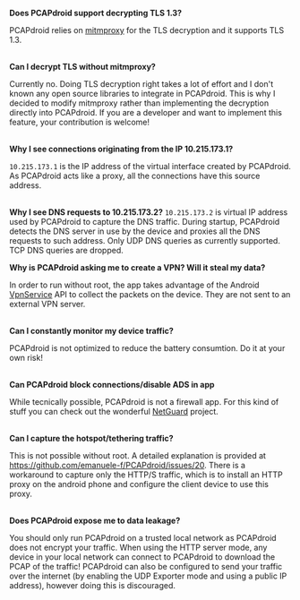 **Does PCAPdroid support decrypting TLS 1.3?**

PCAPdroid relies on [mitmproxy](https://mitmproxy.org/) for the TLS decryption and it supports TLS 1.3.
<br/><br/>

**Can I decrypt TLS without mitmproxy?**

Currently no. Doing TLS decryption right takes a lot of effort and I don't known any open source libraries to integrate in PCAPdroid. This is why I decided to modify mitmproxy rather than implementing the decryption directly into PCAPdroid. If you are a developer and want to implement this feature, your contribution is welcome!
<br/><br/>

**Why I see connections originating from the IP 10.215.173.1?**

`10.215.173.1` is the IP address of the virtual interface created by PCAPdroid. As PCAPdroid acts like a proxy, all the connections have this source address.
<br/><br/>

**Why I see DNS requests to 10.215.173.2?**
`10.215.173.2` is virtual IP address used by PCAPdroid to capture the DNS traffic. During startup, PCAPdroid detects the DNS server in use by the device and proxies all the DNS requests to such address. Only UDP DNS queries as currently supported. TCP DNS queries are dropped.

**Why is PCAPdroid asking me to create a VPN? Will it steal my data?**

In order to run without root, the app takes advantage of the Android [VpnService](https://developer.android.com/reference/android/net/VpnService) API to collect the packets on the device. They are not sent to an external VPN server.
<br/><br/>

**Can I constantly monitor my device traffic?**

PCAPdroid is not optimized to reduce the battery consumtion. Do it at your own risk!
<br/><br/>

**Can PCAPdroid block connections/disable ADS in app**

While tecnically possible, PCAPdroid is not a firewall app. For this kind of stuff you can check out the wonderful [NetGuard](https://github.com/M66B/NetGuard) project.
<br/><br/>

**Can I capture the hotspot/tethering traffic?**

This is not possible without root. A detailed explanation is provided at https://github.com/emanuele-f/PCAPdroid/issues/20. There is a workaround to capture only the HTTP/S traffic, which is to install an HTTP proxy on the android phone and configure the client device to use this proxy.
<br/><br/>

**Does PCAPdroid expose me to data leakage?**

You should only run PCAPdroid on a trusted local network as PCAPdroid does not encrypt your traffic. When using the HTTP server mode, any device in your local network can connect to PCAPdroid to download the PCAP of the traffic! PCAPdroid can also be configured to send your traffic over the internet (by enabling the UDP Exporter mode and using a public IP address), however doing this is discouraged.
<br/><br/>
